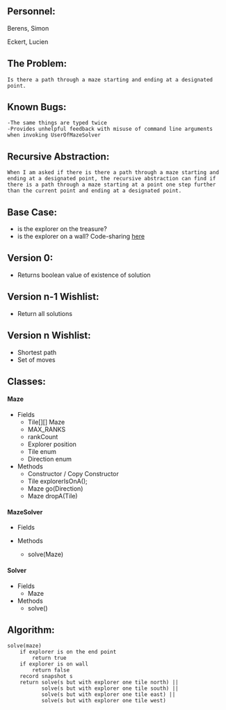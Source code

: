 ## Personnel:
  Berens, Simon
  
  Eckert, Lucien

## The Problem: 
	Is there a path through a maze starting and ending at a designated point.
	
## Known Bugs:
	-The same things are typed twice
	-Provides unhelpful feedback with misuse of command line arguments when invoking UserOfMazeSolver
	
## Recursive Abstraction: 
	When I am asked if there is there a path through a maze starting and ending at a designated point, the recursive abstraction can find if there is a path through a maze starting at a point one step further than the current point and ending at a designated point.

## Base Case:
  * is the explorer on the treasure?
  * is the explorer on a wall?
Code-sharing  [here](https://codeshare.io/GqlWpj)

## Version 0:
  * Returns boolean value of existence of solution

## Version n-1 Wishlist:
  * Return all solutions

## Version n Wishlist:
  * Shortest path
  * Set of moves

## Classes:
#### Maze 
* Fields
  * Tile[][] Maze
  * MAX_RANKS
  * rankCount
  * Explorer position
  * Tile enum
  * Direction enum
* Methods
  * Constructor / Copy Constructor
  * Tile explorerIsOnA();
  * Maze go(Direction)
  * Maze dropA(Tile)

#### MazeSolver
 * Fields
   
 * Methods
   * solve(Maze)
   
#### Solver
 * Fields
   * Maze
 * Methods
   * solve()
## Algorithm:
	solve(maze)
		if explorer is on the end point
			return true
		if explorer is on wall
			return false
		record snapshot s
		return solve(s but with explorer one tile north) ||
		       solve(s but with explorer one tile south) ||
		       solve(s but with explorer one tile east) || 
		       solve(s but with explorer one tile west)

